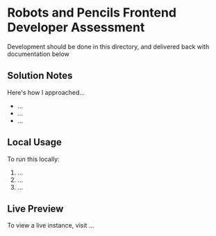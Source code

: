 # Robots and Pencils Frontend Developer Assessment
Development should be done in this directory, and delivered back with documentation below

## Solution Notes
Here's how I approached...

* ...
* ...
* ...

## Local Usage

To run this locally:

1. ...
2. ...
3. ...

## Live Preview

To view a live instance, visit ...
